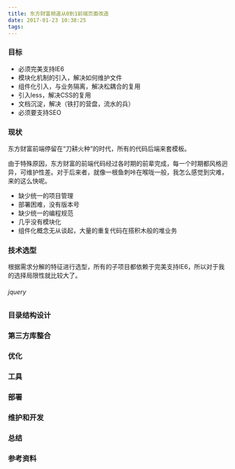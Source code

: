 ```yaml
---
title: 东方财富频道从0到1前端页面改造
date: 2017-01-23 10:38:25
tags:
---
```


### 目标

- 必须完美支持IE6
- 模块化机制的引入，解决如何维护文件
- 组件化引入，与业务隔离，解决松耦合的复用
- 引入less，解决CSS的复用
- 文档沉淀，解决（铁打的营盘，流水的兵）
- 必须要支持SEO

<!-- more -->

### 现状

东方财富前端停留在“刀耕火种”的时代，所有的代码后端来套模板。

由于特殊原因，东方财富的前端代码经过各时期的前辈完成，每一个时期都风格迥异，可维护性差。对于后来者，就像一根鱼刺咔在喉咙一般，我怎么感觉到灾难，来的这么快呢。

- 缺少统一的项目管理
- 部署困难，没有版本号
- 缺少统一的编程规范
- 几乎没有模块化
- 组件化概念无从谈起，大量的重复代码在搭积木般的堆业务

### 技术选型
根据需求分解的特征进行选型，所有的子项目都依赖于完美支持IE6，所以对于我的选择局限性就比较大了。

###### jquery

### 目录结构设计

### 第三方库整合


### 优化

### 工具

### 部署

### 维护和开发

### 总结


### 参考资料
